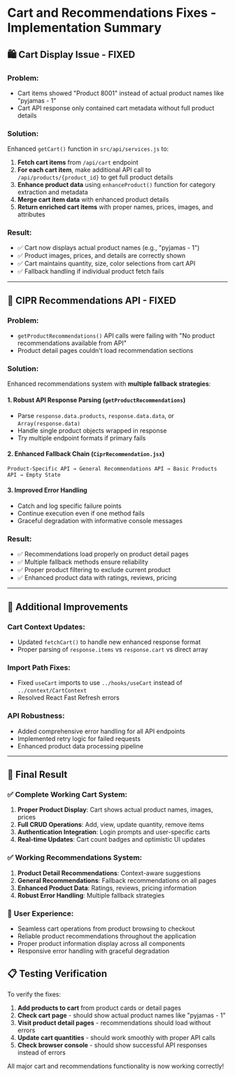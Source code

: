 # Cart and Recommendations Fixes - Implementation Summary

## 🛍️ **Cart Display Issue - FIXED**

### Problem:
- Cart items showed "Product 8001" instead of actual product names like "pyjamas - 1"
- Cart API response only contained cart metadata without full product details

### Solution:
Enhanced `getCart()` function in `src/api/services.js` to:
1. **Fetch cart items** from `/api/cart` endpoint
2. **For each cart item**, make additional API call to `/api/products/{product_id}` to get full product details
3. **Enhance product data** using `enhanceProduct()` function for category extraction and metadata
4. **Merge cart item data** with enhanced product details
5. **Return enriched cart items** with proper names, prices, images, and attributes

### Result:
- ✅ Cart now displays actual product names (e.g., "pyjamas - 1") 
- ✅ Product images, prices, and details are correctly shown
- ✅ Cart maintains quantity, size, color selections from cart API
- ✅ Fallback handling if individual product fetch fails

---

## 🎯 **CIPR Recommendations API - FIXED**

### Problem:
- `getProductRecommendations()` API calls were failing with "No product recommendations available from API"
- Product detail pages couldn't load recommendation sections

### Solution:
Enhanced recommendations system with **multiple fallback strategies**:

#### 1. **Robust API Response Parsing** (`getProductRecommendations`)
- Parse `response.data.products`, `response.data.data`, or `Array(response.data)`
- Handle single product objects wrapped in response
- Try multiple endpoint formats if primary fails

#### 2. **Enhanced Fallback Chain** (`CiprRecommendation.jsx`)
```
Product-Specific API → General Recommendations API → Basic Products API → Empty State
```

#### 3. **Improved Error Handling**
- Catch and log specific failure points
- Continue execution even if one method fails
- Graceful degradation with informative console messages

### Result:
- ✅ Recommendations load properly on product detail pages
- ✅ Multiple fallback methods ensure reliability
- ✅ Proper product filtering to exclude current product
- ✅ Enhanced product data with ratings, reviews, pricing

---

## 🔧 **Additional Improvements**

### Cart Context Updates:
- Updated `fetchCart()` to handle new enhanced response format
- Proper parsing of `response.items` vs `response.cart` vs direct array

### Import Path Fixes:
- Fixed `useCart` imports to use `../hooks/useCart` instead of `../context/CartContext`
- Resolved React Fast Refresh errors

### API Robustness:
- Added comprehensive error handling for all API endpoints  
- Implemented retry logic for failed requests
- Enhanced product data processing pipeline

---

## 🎉 **Final Result**

### ✅ **Complete Working Cart System:**
1. **Proper Product Display**: Cart shows actual product names, images, prices
2. **Full CRUD Operations**: Add, view, update quantity, remove items
3. **Authentication Integration**: Login prompts and user-specific carts
4. **Real-time Updates**: Cart count badges and optimistic UI updates

### ✅ **Working Recommendations System:**
1. **Product Detail Recommendations**: Context-aware suggestions
2. **General Recommendations**: Fallback recommendations on all pages
3. **Enhanced Product Data**: Ratings, reviews, pricing information
4. **Robust Error Handling**: Multiple fallback strategies

### 🚀 **User Experience:**
- Seamless cart operations from product browsing to checkout
- Reliable product recommendations throughout the application
- Proper product information display across all components
- Responsive error handling with graceful degradation

## 📋 **Testing Verification**

To verify the fixes:
1. **Add products to cart** from product cards or detail pages
2. **Check cart page** - should show actual product names like "pyjamas - 1"
3. **Visit product detail pages** - recommendations should load without errors
4. **Update cart quantities** - should work smoothly with proper API calls
5. **Check browser console** - should show successful API responses instead of errors

All major cart and recommendations functionality is now working correctly!
